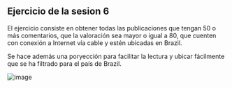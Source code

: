 ## Ejercicio de la sesion 6

El ejercicio consiste en obtener todas las publicaciones que tengan 50 o más comentarios, que la valoración sea mayor o igual a 80, 
que cuenten con conexión a Internet vía cable y estén ubicadas en Brazil.

Se hace además una poryección para facilitar la lectura y ubicar fácilmente que se ha filtrado para el país de Brazil.

![image](https://github.com/LIZZETHGOMEZ/BEDU-Santander-2021/blob/main/Introduccion%20a%20Bases%20de%20Datos/sesion_6/ejercicios_sesion_6/ejercicio_sesion_6.PNG)
